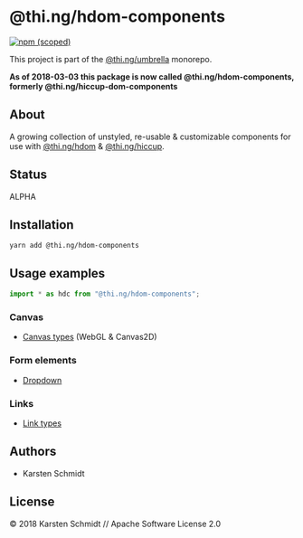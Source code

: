 # @thi.ng/hdom-components

[![npm (scoped)](https://img.shields.io/npm/v/@thi.ng/hdom-components.svg)](https://www.npmjs.com/package/@thi.ng/hdom-components)

This project is part of the
[@thi.ng/umbrella](https://github.com/thi-ng/umbrella/) monorepo.

**As of 2018-03-03 this package is now called @thi.ng/hdom-components,
formerly @thi.ng/hiccup-dom-components**

## About

A growing collection of unstyled, re-usable & customizable components
for use with
[@thi.ng/hdom](https://github.com/thi-ng/umbrella/tree/master/packages/hdom)
&
[@thi.ng/hiccup](https://github.com/thi-ng/umbrella/tree/master/packages/hiccup).

## Status

ALPHA

## Installation

```
yarn add @thi.ng/hdom-components
```

## Usage examples

```typescript
import * as hdc from "@thi.ng/hdom-components";
```

### Canvas

- [Canvas types](https://github.com/thi-ng/umbrella/tree/master/packages/hdom-components/src/canvas.ts) (WebGL & Canvas2D)

### Form elements

- [Dropdown](https://github.com/thi-ng/umbrella/tree/master/packages/hdom-components/src/dropdown.ts)

### Links

- [Link types](https://github.com/thi-ng/umbrella/tree/master/packages/hdom-components/src/link.ts)

## Authors

- Karsten Schmidt

## License

&copy; 2018 Karsten Schmidt // Apache Software License 2.0
